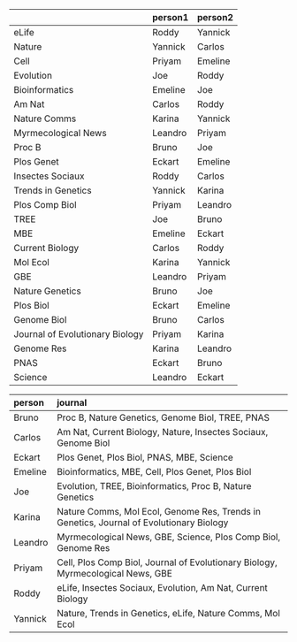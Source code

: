 |                                |person1 |person2 |
|:-------------------------------|:-------|:-------|
|eLife                           |Roddy   |Yannick |
|Nature                          |Yannick |Carlos  |
|Cell                            |Priyam  |Emeline |
|Evolution                       |Joe     |Roddy   |
|Bioinformatics                  |Emeline |Joe     |
|Am Nat                          |Carlos  |Roddy   |
|Nature Comms                    |Karina  |Yannick |
|Myrmecological News             |Leandro |Priyam  |
|Proc B                          |Bruno   |Joe     |
|Plos Genet                      |Eckart  |Emeline |
|Insectes Sociaux                |Roddy   |Carlos  |
|Trends in Genetics              |Yannick |Karina  |
|Plos Comp Biol                  |Priyam  |Leandro |
|TREE                            |Joe     |Bruno   |
|MBE                             |Emeline |Eckart  |
|Current Biology                 |Carlos  |Roddy   |
|Mol Ecol                        |Karina  |Yannick |
|GBE                             |Leandro |Priyam  |
|Nature Genetics                 |Bruno   |Joe     |
|Plos Biol                       |Eckart  |Emeline |
|Genome Biol                     |Bruno   |Carlos  |
|Journal of Evolutionary Biology |Priyam  |Karina  |
|Genome Res                      |Karina  |Leandro |
|PNAS                            |Eckart  |Bruno   |
|Science                         |Leandro |Eckart  |




|person  |journal                                                                                 |
|:-------|:---------------------------------------------------------------------------------------|
|Bruno   |Proc B, Nature Genetics, Genome Biol, TREE, PNAS                                        |
|Carlos  |Am Nat, Current Biology, Nature, Insectes Sociaux, Genome Biol                          |
|Eckart  |Plos Genet, Plos Biol, PNAS, MBE, Science                                               |
|Emeline |Bioinformatics, MBE, Cell, Plos Genet, Plos Biol                                        |
|Joe     |Evolution, TREE, Bioinformatics, Proc B, Nature Genetics                                |
|Karina  |Nature Comms, Mol Ecol, Genome Res, Trends in Genetics, Journal of Evolutionary Biology |
|Leandro |Myrmecological News, GBE, Science, Plos Comp Biol, Genome Res                           |
|Priyam  |Cell, Plos Comp Biol, Journal of Evolutionary Biology, Myrmecological News, GBE         |
|Roddy   |eLife, Insectes Sociaux, Evolution, Am Nat, Current Biology                             |
|Yannick |Nature, Trends in Genetics, eLife, Nature Comms, Mol Ecol                               |
